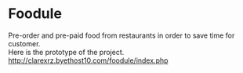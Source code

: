 # Foodule
Pre-order and pre-paid food from restaurants in order to save time for customer.  
Here is the prototype of the project.
http://clarexrz.byethost10.com/foodule/index.php
